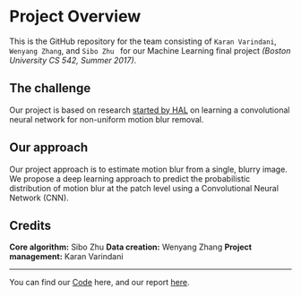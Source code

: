 # Project Overview
This is the GitHub repository for the team consisting of `Karan Varindani`, `Wenyang Zhang`, and `Sibo Zhu ` for our Machine Learning final project _(Boston University CS 542, Summer 2017)_. 

## The challenge
Our project is based on research [started by HAL](https://hal.inria.fr/hal-01250478/document) on learning a convolutional neural network for non-uniform motion blur removal. 

## Our approach
Our project approach is to estimate motion blur from a single, blurry image. We propose a deep learning approach to predict the probabilistic distribution of motion blur at the patch level using a Convolutional Neural Network (CNN).

## Credits
**Core algorithm:** Sibo Zhu
**Data creation:** Wenyang Zhang
**Project management:** Karan Varindani 

----

You can find our [Code](./Code/) here, and our report [here](./Report/). 